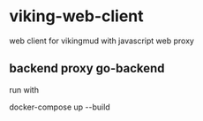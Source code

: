 # viking-web-client
web client for vikingmud with javascript web proxy


## backend proxy go-backend
run with

docker-compose up --build

